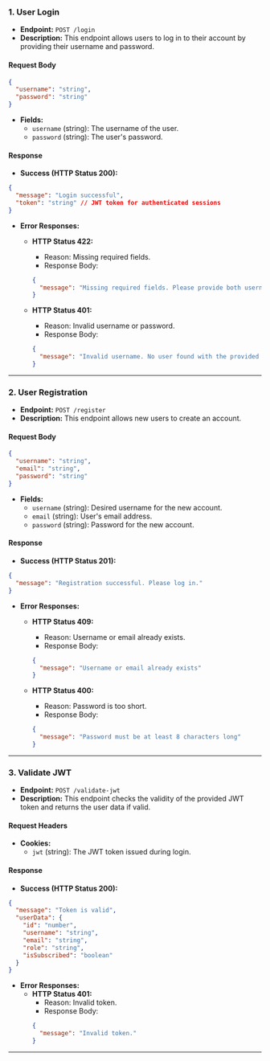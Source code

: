 ### 1. User Login

- **Endpoint:** `POST /login`
- **Description:** This endpoint allows users to log in to their account by providing their username and password.

#### Request Body

```json
{
  "username": "string",
  "password": "string"
}
```

- **Fields:**
  - `username` (string): The username of the user.
  - `password` (string): The user's password.

#### Response

- **Success (HTTP Status 200):**

```json
{
  "message": "Login successful",
  "token": "string" // JWT token for authenticated sessions
}
```

- **Error Responses:**
  - **HTTP Status 422:**
    - Reason: Missing required fields.
    - Response Body:
    ```json
    {
      "message": "Missing required fields. Please provide both username and password to proceed."
    }
    ```

  - **HTTP Status 401:**
    - Reason: Invalid username or password.
    - Response Body:
    ```json
    {
      "message": "Invalid username. No user found with the provided username."
    }
    ```

---

### 2. User Registration

- **Endpoint:** `POST /register`
- **Description:** This endpoint allows new users to create an account.

#### Request Body

```json
{
  "username": "string",
  "email": "string",
  "password": "string"
}
```

- **Fields:**
  - `username` (string): Desired username for the new account.
  - `email` (string): User's email address.
  - `password` (string): Password for the new account.

#### Response

- **Success (HTTP Status 201):**

```json
{
  "message": "Registration successful. Please log in."
}
```

- **Error Responses:**
  - **HTTP Status 409:**
    - Reason: Username or email already exists.
    - Response Body:
    ```json
    {
      "message": "Username or email already exists"
    }
    ```

  - **HTTP Status 400:**
    - Reason: Password is too short.
    - Response Body:
    ```json
    {
      "message": "Password must be at least 8 characters long"
    }
    ```

---

### 3. Validate JWT

- **Endpoint:** `POST /validate-jwt`
- **Description:** This endpoint checks the validity of the provided JWT token and returns the user data if valid.

#### Request Headers

- **Cookies:**
  - `jwt` (string): The JWT token issued during login.

#### Response

- **Success (HTTP Status 200):**

```json
{
  "message": "Token is valid",
  "userData": {
    "id": "number",
    "username": "string",
    "email": "string",
    "role": "string",
    "isSubscribed": "boolean"
  }
}
```

- **Error Responses:**
  - **HTTP Status 401:**
    - Reason: Invalid token.
    - Response Body:
    ```json
    {
      "message": "Invalid token."
    }
    ```

---


